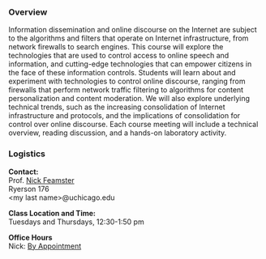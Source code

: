 ### Overview

Information dissemination and online discourse on the Internet are
subject to the algorithms and filters that operate on Internet
infrastructure, from network firewalls to search engines. This course
will explore the technologies that are used to control access to online
speech and information, and cutting-edge technologies that can empower
citizens in the face of these information controls. Students will learn
about and experiment with technologies to control online discourse,
ranging from firewalls that perform network traffic filtering to
algorithms for content personalization and content moderation. We will
also explore underlying technical trends, such as the increasing
consolidation of Internet infrastructure and protocols, and the
implications of consolidation for control over online discourse. Each
course meeting will include a technical overview, reading discussion,
and a hands-on laboratory activity.

### Logistics

**Contact:**  
Prof. [Nick Feamster](https://people.cs.uchicago.edu/~feamster/)  
Ryerson 176  
\<my last name\>@uchicago.edu

**Class Location and Time:**  
Tuesdays and Thursdays, 12:30-1:50 pm

**Office Hours**  
Nick: [By Appointment](https://calendly.com/feamster/)
